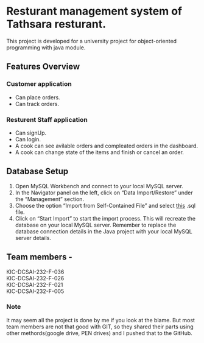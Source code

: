 # Resturant management system of Tathsara resturant.
This project is developed for a university project for object-oriented programming with java module.

## Features Overview
### Customer application
- Can place orders.
- Can track orders.
### Resturent Staff application
- Can signUp.
- Can login.
- A cook can see avilable orders and compleated orders in the dashboard.
- A cook can change state of the items and finish or cancel an order.

## Database Setup
1. Open MySQL Workbench and connect to your local MySQL server.
2. In the Navigator panel on the left, click on “Data Import/Restore” under the “Management” section.
3. Choose the option “Import from Self-Contained File” and select [this](https://github.com/Suchitra-idu/javaProject/blob/main/ResturentProject/resturant.sql) .sql file.
4. Click on “Start Import” to start the import process.
This will recreate the database on your local MySQL server. Remember to replace the database connection details in the Java project with your local MySQL server details.

## Team members -
KIC-DCSAI-232-F-036   
KIC-DCSAI-232-F-026   
KIC-DCSAI-232-F-021   
KIC-DCSAI-232-F-005   

### Note
It may seem all the project is done by me if you look at the blame. But most team members are not that good with GIT,
so they shared their parts using other methords(google drive, PEN drives) and I pushed that to the GitHub.
